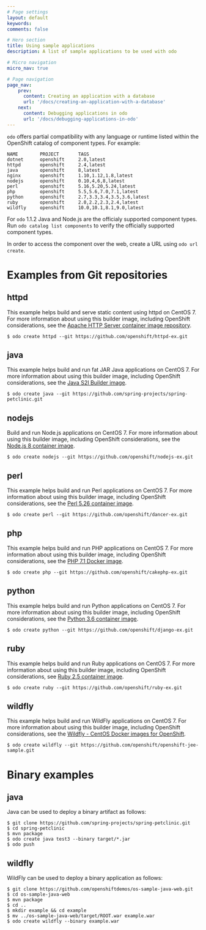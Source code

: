 ```yaml
---
# Page settings
layout: default
keywords:
comments: false

# Hero section
title: Using sample applications
description: A list of sample applications to be used with odo

# Micro navigation
micro_nav: true

# Page navigation
page_nav:
    prev:
      content: Creating an application with a database
      url: '/docs/creating-an-application-with-a-database'
    next:
      content: Debugging applications in odo
      url: '/docs/debugging-applications-in-odo'
---
```

`odo` offers partial compatibility with any language or runtime listed
within the OpenShift catalog of component types. For example:

    NAME        PROJECT       TAGS
    dotnet      openshift     2.0,latest
    httpd       openshift     2.4,latest
    java        openshift     8,latest
    nginx       openshift     1.10,1.12,1.8,latest
    nodejs      openshift     0.10,4,6,8,latest
    perl        openshift     5.16,5.20,5.24,latest
    php         openshift     5.5,5.6,7.0,7.1,latest
    python      openshift     2.7,3.3,3.4,3.5,3.6,latest
    ruby        openshift     2.0,2.2,2.3,2.4,latest
    wildfly     openshift     10.0,10.1,8.1,9.0,latest

<div class="note">

For `odo` 1.1.2 Java and Node.js are the officialy supported component
types. Run `odo catalog list components` to verify the officially
supported component types.

</div>

In order to access the component over the web, create a URL using `odo
url create`.

# Examples from Git repositories

## httpd

This example helps build and serve static content using httpd on CentOS
7. For more information about using this builder image, including
OpenShift considerations, see the [Apache HTTP Server container image
repository](https://github.com/sclorg/httpd-container/blob/master/2.4/root/usr/share/container-scripts/httpd/README.md).

    $ odo create httpd --git https://github.com/openshift/httpd-ex.git

## java

This example helps build and run fat JAR Java applications on CentOS 7.
For more information about using this builder image, including OpenShift
considerations, see the [Java S2I Builder
image](https://github.com/fabric8io-images/s2i/blob/master/README.md).

    $ odo create java --git https://github.com/spring-projects/spring-petclinic.git

## nodejs

Build and run Node.js applications on CentOS 7. For more information
about using this builder image, including OpenShift considerations, see
the [Node.js 8 container
image](https://github.com/sclorg/s2i-nodejs-container/blob/master/8/README.md).

    $ odo create nodejs --git https://github.com/openshift/nodejs-ex.git

## perl

This example helps build and run Perl applications on CentOS 7. For more
information about using this builder image, including OpenShift
considerations, see the [Perl 5.26 container
image](https://github.com/sclorg/s2i-perl-container/blob/master/5.26/README.md).

    $ odo create perl --git https://github.com/openshift/dancer-ex.git

## php

This example helps build and run PHP applications on CentOS 7. For more
information about using this builder image, including OpenShift
considerations, see the [PHP 7.1 Docker
image](https://github.com/sclorg/s2i-php-container/blob/master/7.1/README.md).

    $ odo create php --git https://github.com/openshift/cakephp-ex.git

## python

This example helps build and run Python applications on CentOS 7. For
more information about using this builder image, including OpenShift
considerations, see the [Python 3.6 container
image](https://github.com/sclorg/s2i-python-container/blob/master/3.6/README.md).

    $ odo create python --git https://github.com/openshift/django-ex.git

## ruby

This example helps build and run Ruby applications on CentOS 7. For more
information about using this builder image, including OpenShift
considerations, see [Ruby 2.5 container
image](https://github.com/sclorg/s2i-ruby-container/blob/master/2.5/README.md).

    $ odo create ruby --git https://github.com/openshift/ruby-ex.git

## wildfly

This example helps build and run WildFly applications on CentOS 7. For
more information about using this builder image, including OpenShift
considerations, see the [Wildfly - CentOS Docker images for
OpenShift](https://github.com/wildfly/wildfly-s2i/blob/master/README.md).

    $ odo create wildfly --git https://github.com/openshift/openshift-jee-sample.git

# Binary examples

## java

Java can be used to deploy a binary artifact as follows:

    $ git clone https://github.com/spring-projects/spring-petclinic.git
    $ cd spring-petclinic
    $ mvn package
    $ odo create java test3 --binary target/*.jar
    $ odo push

## wildfly

WildFly can be used to deploy a binary application as follows:

    $ git clone https://github.com/openshiftdemos/os-sample-java-web.git
    $ cd os-sample-java-web
    $ mvn package
    $ cd ..
    $ mkdir example && cd example
    $ mv ../os-sample-java-web/target/ROOT.war example.war
    $ odo create wildfly --binary example.war
